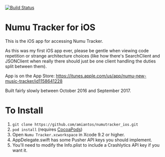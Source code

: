 [![Build Status](https://travis-ci.org/amiantos/numutracker_ios.svg?branch=master)](https://travis-ci.org/amiantos/numutracker_ios)

# Numu Tracker for iOS

This is the iOS app for accessing Numu Tracker.

As this was my first iOS app ever, please be gentle when viewing code repetition or strange architecture choices (like how there's SearchClient and JSONClient when really there should just be one client handling the duties split between them).

App is on the App Store: https://itunes.apple.com/us/app/numu-new-music-tracker/id1158641228

Built fairly slowly between October 2016 and September 2017.

# To Install

1. `git clone https://github.com/amiantos/numutracker_ios.git`
2. `pod install` (requires [CocoaPods](https://cocoapods.org))
3. Open `Numu Tracker.xcworkspace` in Xcode 9.2 or higher.
4. AppDelegate.swift has some Pusher API keys you should implement.
5. You'll need to modify the Info.plist to include a Crashlytics API key if you want it.
